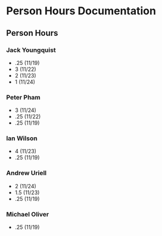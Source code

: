 # Person Hours Documentation

## Person Hours

### Jack Youngquist

- .25 (11/19)
- 3 (11/22)
- 2 (11/23)
- 1 (11/24)

### Peter Pham

- 3 (11/24)
- .25 (11/22)
- .25 (11/19)

### Ian Wilson

- 4 (11/23)
- .25 (11/19)

### Andrew Uriell

- 2 (11/24)
- 1.5 (11/23)
- .25 (11/19)

### Michael Oliver

- .25 (11/19)
